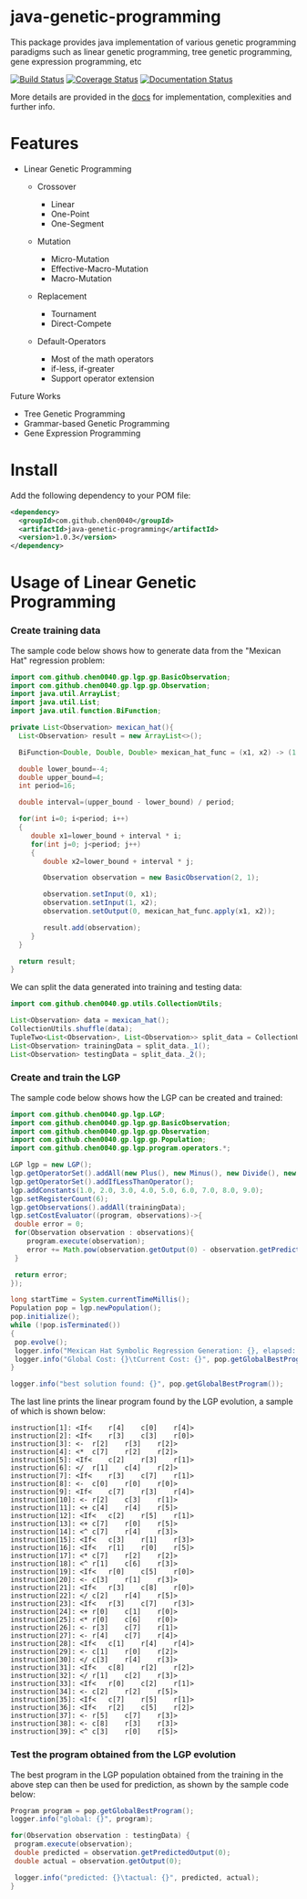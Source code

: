 # java-genetic-programming
This package provides java implementation of various genetic programming paradigms such as linear genetic programming, tree genetic programming, gene expression programming, etc

[![Build Status](https://travis-ci.org/chen0040/java-genetic-programming.svg?branch=master)](https://travis-ci.org/chen0040/java-genetic-programming) [![Coverage Status](https://coveralls.io/repos/github/chen0040/java-genetic-programming/badge.svg?branch=master)](https://coveralls.io/github/chen0040/java-genetic-programming?branch=master) [![Documentation Status](https://readthedocs.org/projects/java-genetic-programming/badge/?version=latest)](http://java-genetic-programming.readthedocs.io/en/latest/?badge=latest)
                                                                                                                                                                                                                                                                                                                  
More details are provided in the [docs](http://java-genetic-programming.readthedocs.io/en/latest/?badge=latest) for implementation, complexities and further info.


# Features

* Linear Genetic Programming
   
    - Crossover
     
        + Linear
        + One-Point
        + One-Segment
    
    - Mutation
   
        + Micro-Mutation
        + Effective-Macro-Mutation
        + Macro-Mutation
    
    - Replacement
   
        + Tournament
        + Direct-Compete
    
    - Default-Operators
   
        + Most of the math operators
        + if-less, if-greater
        + Support operator extension
    
Future Works

* Tree Genetic Programming
* Grammar-based Genetic Programming
* Gene Expression Programming

# Install

Add the following dependency to your POM file:

```xml
<dependency>
  <groupId>com.github.chen0040</groupId>
  <artifactId>java-genetic-programming</artifactId>
  <version>1.0.3</version>
</dependency>
```

# Usage of Linear Genetic Programming

### Create training data

The sample code below shows how to generate data from the "Mexican Hat" regression problem:

```java
import com.github.chen0040.gp.lgp.gp.BasicObservation;
import com.github.chen0040.gp.lgp.gp.Observation;
import java.util.ArrayList;
import java.util.List;
import java.util.function.BiFunction;

private List<Observation> mexican_hat(){
  List<Observation> result = new ArrayList<>();

  BiFunction<Double, Double, Double> mexican_hat_func = (x1, x2) -> (1 - x1 * x1 / 4 - x2 * x2 / 4) * Math.exp(- x1 * x2 / 8 - x2 * x2 / 8);

  double lower_bound=-4;
  double upper_bound=4;
  int period=16;

  double interval=(upper_bound - lower_bound) / period;

  for(int i=0; i<period; i++)
  {
     double x1=lower_bound + interval * i;
     for(int j=0; j<period; j++)
     {
        double x2=lower_bound + interval * j;

        Observation observation = new BasicObservation(2, 1);

        observation.setInput(0, x1);
        observation.setInput(1, x2);
        observation.setOutput(0, mexican_hat_func.apply(x1, x2));

        result.add(observation);
     }
  }

  return result;
}
```

We can split the data generated into training and testing data:

```java
import com.github.chen0040.gp.utils.CollectionUtils;

List<Observation> data = mexican_hat();
CollectionUtils.shuffle(data);
TupleTwo<List<Observation>, List<Observation>> split_data = CollectionUtils.split(data, 0.9);
List<Observation> trainingData = split_data._1();
List<Observation> testingData = split_data._2();
```
### Create and train the LGP

 
The sample code below shows how the LGP can be created and trained:

```java
import com.github.chen0040.gp.lgp.LGP;
import com.github.chen0040.gp.lgp.gp.BasicObservation;
import com.github.chen0040.gp.lgp.gp.Observation;
import com.github.chen0040.gp.lgp.gp.Population;
import com.github.chen0040.gp.lgp.program.operators.*;

LGP lgp = new LGP();
lgp.getOperatorSet().addAll(new Plus(), new Minus(), new Divide(), new Multiply(), new Power());
lgp.getOperatorSet().addIfLessThanOperator();
lgp.addConstants(1.0, 2.0, 3.0, 4.0, 5.0, 6.0, 7.0, 8.0, 9.0);
lgp.setRegisterCount(6);
lgp.getObservations().addAll(trainingData);
lgp.setCostEvaluator((program, observations)->{
 double error = 0;
 for(Observation observation : observations){
    program.execute(observation);
    error += Math.pow(observation.getOutput(0) - observation.getPredictedOutput(0), 2.0);
 }

 return error;
});

long startTime = System.currentTimeMillis();
Population pop = lgp.newPopulation();
pop.initialize();
while (!pop.isTerminated())
{
 pop.evolve();
 logger.info("Mexican Hat Symbolic Regression Generation: {}, elapsed: {} seconds", pop.getCurrentGeneration(), (System.currentTimeMillis() - startTime) / 1000);
 logger.info("Global Cost: {}\tCurrent Cost: {}", pop.getGlobalBestProgram().getCost(), pop.getCostInCurrentGeneration());
}

logger.info("best solution found: {}", pop.getGlobalBestProgram());
```

The last line prints the linear program found by the LGP evolution, a sample of which is shown below:

```
instruction[1]: <If<	r[4]	c[0]	r[4]>
instruction[2]: <If<	r[3]	c[3]	r[0]>
instruction[3]: <-	r[2]	r[3]	r[2]>
instruction[4]: <*	c[7]	r[2]	r[2]>
instruction[5]: <If<	c[2]	r[3]	r[1]>
instruction[6]: </	r[1]	c[4]	r[2]>
instruction[7]: <If<	r[3]	c[7]	r[1]>
instruction[8]: <-	c[0]	r[0]	r[0]>
instruction[9]: <If<	c[7]	r[3]	r[4]>
instruction[10]: <-	r[2]	c[3]	r[1]>
instruction[11]: <+	c[4]	r[4]	r[5]>
instruction[12]: <If<	c[2]	r[5]	r[1]>
instruction[13]: <+	c[7]	r[0]	r[5]>
instruction[14]: <^	c[7]	r[4]	r[3]>
instruction[15]: <If<	c[3]	r[1]	r[3]>
instruction[16]: <If<	r[1]	r[0]	r[5]>
instruction[17]: <*	c[7]	r[2]	r[2]>
instruction[18]: <^	r[1]	c[6]	r[3]>
instruction[19]: <If<	r[0]	c[5]	r[0]>
instruction[20]: <-	c[3]	r[1]	r[3]>
instruction[21]: <If<	r[3]	c[8]	r[0]>
instruction[22]: </	c[2]	r[4]	r[5]>
instruction[23]: <If<	r[3]	c[7]	r[3]>
instruction[24]: <+	r[0]	c[1]	r[0]>
instruction[25]: <*	r[0]	c[6]	r[0]>
instruction[26]: <-	r[3]	c[7]	r[1]>
instruction[27]: <-	r[4]	c[7]	r[4]>
instruction[28]: <If<	c[1]	r[4]	r[4]>
instruction[29]: <-	c[1]	r[0]	r[2]>
instruction[30]: </	c[3]	r[4]	r[3]>
instruction[31]: <If<	c[8]	r[2]	r[2]>
instruction[32]: </	r[1]	c[2]	r[3]>
instruction[33]: <If<	r[0]	c[2]	r[1]>
instruction[34]: <-	c[2]	r[2]	r[5]>
instruction[35]: <If<	c[7]	r[5]	r[1]>
instruction[36]: <If<	r[2]	c[5]	r[2]>
instruction[37]: <-	r[5]	c[7]	r[3]>
instruction[38]: <-	c[8]	r[3]	r[3]>
instruction[39]: <^	c[3]	r[0]	r[5]>
```

### Test the program obtained from the LGP evolution

The best program in the LGP population obtained from the training in the above step can then be used for prediction, as shown by the sample code below:

```java
Program program = pop.getGlobalBestProgram();
logger.info("global: {}", program);

for(Observation observation : testingData) {
 program.execute(observation);
 double predicted = observation.getPredictedOutput(0);
 double actual = observation.getOutput(0);

 logger.info("predicted: {}\tactual: {}", predicted, actual);
}
```
